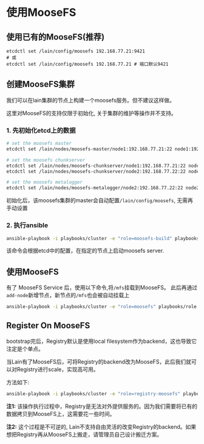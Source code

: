 # 使用MooseFS


## 使用已有的MooseFS(推荐)

```
etcdctl set /lain/config/moosefs 192.168.77.21:9421
# 或 
etcdctl set /lain/config/moosefs 192.168.77.21 # 端口默认9421
```

## 创建MooseFS集群

我们可以在lain集群的节点上构建一个moosefs服务。但不建议这样做。

这里对MooseFS的支持仅限于初始化, 关于集群的维护等操作并不支持。

### 1. 先初始化etcd上的数据

```bash
# set the moosefs master
etcdctl set /lain/nodes/moosefs-master/node1:192.168.77.21:22 node1:192.168.77.21:22

# set the moosefs chunkserver
etcdctl set /lain/nodes/moosefs-chunkserver/node1:192.168.77.21:22 node1:192.168.77.21:22
etcdctl set /lain/nodes/moosefs-chunkserver/node2:192.168.77.22:22 node2:192.168.77.22:22

# set the moosefs metalogger
etcdctl set /lain/nodes/moosefs-metalogger/node2:192.168.77.22:22 node2:192.168.77.22:22
```

初始化后，该moosefs集群的master会自动配置`/lain/config/moosefs`, 无需再手动设置

### 2. 执行ansible

```sh
ansible-playbook -i playbooks/cluster -e "role=moosefs-build" playbooks/role.yaml
```

该命令会根据etcd中的配置，在指定的节点上启动moosefs server.


## 使用MooseFS

有了 MooseFS Service 后，使用以下命令,将`/mfs`挂载到MooseFS。 此后再通过`add-node`新增节点，新节点的`/mfs`也会被自动挂载上

```sh
ansible-playbook -i playbooks/cluster -e "role=moosefs" playbooks/role.yaml
```

## Register On MooseFS

bootstrap完后，Registry默认是使用local filesystem作为backend，这也导致它注定是个单点。

当Lain有了MooseFS后，可将Registry的backend改为MooseFS，此后我们就可以对Registry进行scale，实现高可用。

方法如下:


```bash
ansible-playbook -i playbooks/cluster -e "role=registry-moosefs" playbooks/role.yaml
```

**注1:** 该操作执行过程中，Registry是无法对外提供服务的。因为我们需要将已有的数据拷贝到MooseFS上，这需要花一些时间。

**注2:** 这个过程是不可逆的, Lain不支持自由灵活的改变Registry的backend。如果想把Registry再从MooseFS上搬走，请管理员自己设计搬迁方案。
